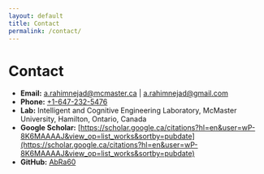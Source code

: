 ```yaml
---
layout: default
title: Contact
permalink: /contact/
---
```


# Contact

- **Email:** [a.rahimnejad@mcmaster.ca](mailto:a.rahimnejad@mcmaster.ca) | [a.rahimnejad@gmail.com](mailto:a.rahimnejad@gmail.com)
- **Phone:** [+1-647-232-5476](tel:+16472325476)
- **Lab:** Intelligent and Cognitive Engineering Laboratory, McMaster University, Hamilton, Ontario, Canada
- **Google Scholar:** [https://scholar.google.ca/citations?hl=en&user=wP-8K6MAAAAJ&view_op=list_works&sortby=pubdate](https://scholar.google.ca/citations?hl=en&user=wP-8K6MAAAAJ&view_op=list_works&sortby=pubdate)
- **GitHub:** [AbRa60](https://github.com/AbRa60)